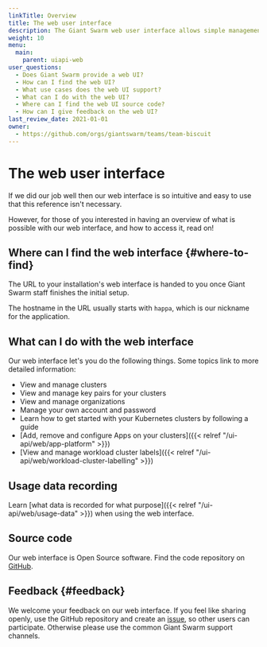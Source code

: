 ```yaml
---
linkTitle: Overview
title: The web user interface
description: The Giant Swarm web user interface allows simple management of workload clusters. Here we give an introduction and guide through some features.
weight: 10
menu:
  main:
    parent: uiapi-web
user_questions:
  - Does Giant Swarm provide a web UI?
  - How can I find the web UI?
  - What use cases does the web UI support?
  - What can I do with the web UI?
  - Where can I find the web UI source code?
  - How can I give feedback on the web UI?
last_review_date: 2021-01-01
owner:
  - https://github.com/orgs/giantswarm/teams/team-biscuit
---
```


# The web user interface

If we did our job well then our web interface is so intuitive and
easy to use that this reference isn't necessary.

However, for those of you interested in having an overview of what is possible
with our web interface, and how to access it, read on!

## Where can I find the web interface {#where-to-find}

The URL to your installation's web interface is handed to you once Giant Swarm
staff finishes the initial setup.

The hostname in the URL usually starts with `happa`, which is our nickname for
the application.

## What can I do with the web interface

Our web interface let's you do the following things. Some topics link to more
detailed information:

- View and manage clusters
- View and manage key pairs for your clusters
- View and manage organizations
- Manage your own account and password
- Learn how to get started with your Kubernetes clusters by following a guide
- [Add, remove and configure Apps on your clusters]({{< relref "/ui-api/web/app-platform" >}})
- [View and manage workload cluster labels]({{< relref "/ui-api/web/workload-cluster-labelling" >}})

## Usage data recording

Learn [what data is recorded for what purpose]({{< relref "/ui-api/web/usage-data" >}}) when using the web interface.

## Source code

Our web interface is Open Source software. Find the code repository on [GitHub](https://github.com/giantswarm/happa).

## Feedback {#feedback}

We welcome your feedback on our web interface. If you feel like sharing openly, use the GitHub repository and create an [issue](https://github.com/giantswarm/happa/issues), so other users can participate. Otherwise please use the common Giant Swarm support channels.
